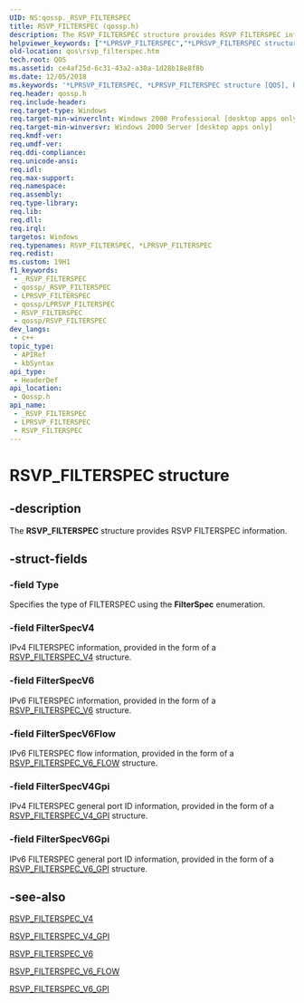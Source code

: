 ```yaml
---
UID: NS:qossp._RSVP_FILTERSPEC
title: RSVP_FILTERSPEC (qossp.h)
description: The RSVP_FILTERSPEC structure provides RSVP FILTERSPEC information.
helpviewer_keywords: ["*LPRSVP_FILTERSPEC","*LPRSVP_FILTERSPEC structure [QOS]","RSVP_FILTERSPEC","RSVP_FILTERSPEC structure [QOS]","qos.rsvp_filterspec","qossp/*LPRSVP_FILTERSPEC","qossp/RSVP_FILTERSPEC"]
old-location: qos\rsvp_filterspec.htm
tech.root: QOS
ms.assetid: ce4af25d-6c31-43a2-a30a-1d28b18e8f8b
ms.date: 12/05/2018
ms.keywords: '*LPRSVP_FILTERSPEC, *LPRSVP_FILTERSPEC structure [QOS], RSVP_FILTERSPEC, RSVP_FILTERSPEC structure [QOS], qos.rsvp_filterspec, qossp/*LPRSVP_FILTERSPEC, qossp/RSVP_FILTERSPEC'
req.header: qossp.h
req.include-header: 
req.target-type: Windows
req.target-min-winverclnt: Windows 2000 Professional [desktop apps only]
req.target-min-winversvr: Windows 2000 Server [desktop apps only]
req.kmdf-ver: 
req.umdf-ver: 
req.ddi-compliance: 
req.unicode-ansi: 
req.idl: 
req.max-support: 
req.namespace: 
req.assembly: 
req.type-library: 
req.lib: 
req.dll: 
req.irql: 
targetos: Windows
req.typenames: RSVP_FILTERSPEC, *LPRSVP_FILTERSPEC
req.redist: 
ms.custom: 19H1
f1_keywords:
 - _RSVP_FILTERSPEC
 - qossp/_RSVP_FILTERSPEC
 - LPRSVP_FILTERSPEC
 - qossp/LPRSVP_FILTERSPEC
 - RSVP_FILTERSPEC
 - qossp/RSVP_FILTERSPEC
dev_langs:
 - c++
topic_type:
 - APIRef
 - kbSyntax
api_type:
 - HeaderDef
api_location:
 - Qossp.h
api_name:
 - _RSVP_FILTERSPEC
 - LPRSVP_FILTERSPEC
 - RSVP_FILTERSPEC
---
```


# RSVP_FILTERSPEC structure


## -description

The <b>RSVP_FILTERSPEC</b> structure provides RSVP FILTERSPEC information.

## -struct-fields

### -field Type

Specifies the type of FILTERSPEC using the <b>FilterSpec</b> enumeration.

### -field FilterSpecV4

IPv4 FILTERSPEC information, provided in the form of a <a href="/windows/desktop/api/qossp/ns-qossp-rsvp_filterspec_v4">RSVP_FILTERSPEC_V4</a> structure.

### -field FilterSpecV6

IPv6 FILTERSPEC information, provided in the form of a <a href="/windows/desktop/api/qossp/ns-qossp-rsvp_filterspec_v6">RSVP_FILTERSPEC_V6</a> structure.

### -field FilterSpecV6Flow

IPv6 FILTERSPEC flow information, provided in the form of a <a href="/windows/desktop/api/qossp/ns-qossp-rsvp_filterspec_v6_flow">RSVP_FILTERSPEC_V6_FLOW</a> structure.

### -field FilterSpecV4Gpi

IPv4 FILTERSPEC general port ID information, provided in the form of a <a href="/windows/desktop/api/qossp/ns-qossp-rsvp_filterspec_v4_gpi">RSVP_FILTERSPEC_V4_GPI</a> structure.

### -field FilterSpecV6Gpi

IPv6 FILTERSPEC general port ID information, provided in the form of a <a href="/windows/desktop/api/qossp/ns-qossp-rsvp_filterspec_v6_gpi">RSVP_FILTERSPEC_V6_GPI</a> structure.

## -see-also

<a href="/windows/desktop/api/qossp/ns-qossp-rsvp_filterspec_v4">RSVP_FILTERSPEC_V4</a>



<a href="/windows/desktop/api/qossp/ns-qossp-rsvp_filterspec_v4_gpi">RSVP_FILTERSPEC_V4_GPI</a>



<a href="/windows/desktop/api/qossp/ns-qossp-rsvp_filterspec_v6">RSVP_FILTERSPEC_V6</a>



<a href="/windows/desktop/api/qossp/ns-qossp-rsvp_filterspec_v6_flow">RSVP_FILTERSPEC_V6_FLOW</a>



<a href="/windows/desktop/api/qossp/ns-qossp-rsvp_filterspec_v6_gpi">RSVP_FILTERSPEC_V6_GPI</a>

